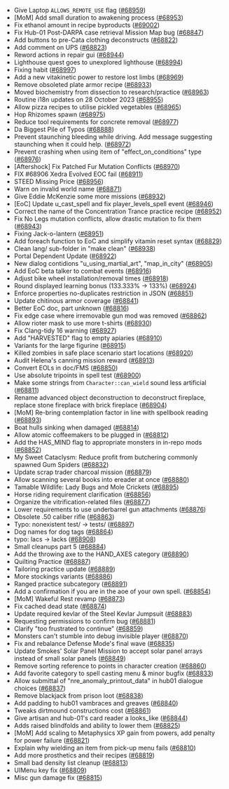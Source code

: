* Give Laptop `ALLOWS_REMOTE_USE` flag ([#68959](https://github.com/CleverRaven/Cataclysm-DDA/pull/68959))
* [MoM] Add small duration to awakening process ([#68953](https://github.com/CleverRaven/Cataclysm-DDA/pull/68953))
* Fix ethanol amount in recipe byproducts ([#69002](https://github.com/CleverRaven/Cataclysm-DDA/pull/69002))
* Fix Hub-01 Post-DARPA case retrieval Mission Map bug ([#68847](https://github.com/CleverRaven/Cataclysm-DDA/pull/68847))
* Add buttons to pre-Cata clothing deconstructs ([#68822](https://github.com/CleverRaven/Cataclysm-DDA/pull/68822))
* Add comment on UPS  ([#68823](https://github.com/CleverRaven/Cataclysm-DDA/pull/68823))
* Reword actions in repair gui ([#68944](https://github.com/CleverRaven/Cataclysm-DDA/pull/68944))
* Lighthouse quest goes to unexplored lighthouse ([#68994](https://github.com/CleverRaven/Cataclysm-DDA/pull/68994))
* Fixing habit ([#68997](https://github.com/CleverRaven/Cataclysm-DDA/pull/68997))
* Add a new vitakinetic power to restore lost limbs ([#68969](https://github.com/CleverRaven/Cataclysm-DDA/pull/68969))
* Remove obsoleted plate armor recipe  ([#68933](https://github.com/CleverRaven/Cataclysm-DDA/pull/68933))
* Moved biochemistry from dissection to research/practice ([#68963](https://github.com/CleverRaven/Cataclysm-DDA/pull/68963))
* Routine i18n updates on 28 October 2023 ([#68955](https://github.com/CleverRaven/Cataclysm-DDA/pull/68955))
* Allow pizza recipes to utilise pickled vegetables ([#68965](https://github.com/CleverRaven/Cataclysm-DDA/pull/68965))
* Hop Rhizomes spawn ([#68975](https://github.com/CleverRaven/Cataclysm-DDA/pull/68975))
* Reduce tool requirements for concrete removal ([#68977](https://github.com/CleverRaven/Cataclysm-DDA/pull/68977))
* Da Biggest Pile of Typos ([#68888](https://github.com/CleverRaven/Cataclysm-DDA/pull/68888))
* Prevent staunching bleeding while driving. Add message suggesting staunching when it could help. ([#68972](https://github.com/CleverRaven/Cataclysm-DDA/pull/68972))
* Prevent crashing when using item of "effect_on_conditions" type ([#68976](https://github.com/CleverRaven/Cataclysm-DDA/pull/68976))
* [Aftershock] Fix Patched Fur Mutation Conflicts ([#68970](https://github.com/CleverRaven/Cataclysm-DDA/pull/68970))
* FIX #68906  Xedra Evolved EOC fail ([#68911](https://github.com/CleverRaven/Cataclysm-DDA/pull/68911))
* STEED Missing Price ([#68956](https://github.com/CleverRaven/Cataclysm-DDA/pull/68956))
* Warn on invalid world name ([#68871](https://github.com/CleverRaven/Cataclysm-DDA/pull/68871))
* Give Eddie McKenzie some more missions ([#68932](https://github.com/CleverRaven/Cataclysm-DDA/pull/68932))
* [EoC] Update u_cast_spell and fix player_levels_spell event ([#68946](https://github.com/CleverRaven/Cataclysm-DDA/pull/68946))
* Correct the name of the Concentration Trance practice recipe ([#68952](https://github.com/CleverRaven/Cataclysm-DDA/pull/68952))
* Fix No Legs mutation conflicts, allow drastic mutation to fix them ([#68943](https://github.com/CleverRaven/Cataclysm-DDA/pull/68943))
* Fixing Jack-o-lantern ([#68951](https://github.com/CleverRaven/Cataclysm-DDA/pull/68951))
* Add foreach function to EoC and simplify vitamin reset syntax ([#68829](https://github.com/CleverRaven/Cataclysm-DDA/pull/68829))
* Clean lang/ sub-folder in "make clean" ([#68938](https://github.com/CleverRaven/Cataclysm-DDA/pull/68938))
* Portal Dependent Update ([#68922](https://github.com/CleverRaven/Cataclysm-DDA/pull/68922))
* New dialog contidions "u_using_martial_art", "map_in_city" ([#68905](https://github.com/CleverRaven/Cataclysm-DDA/pull/68905))
* Add EoC beta talker to combat events ([#68916](https://github.com/CleverRaven/Cataclysm-DDA/pull/68916))
* Adjust bike wheel installation/removal times ([#68918](https://github.com/CleverRaven/Cataclysm-DDA/pull/68918))
* Round displayed learning bonus (133.333% -> 133%) ([#68924](https://github.com/CleverRaven/Cataclysm-DDA/pull/68924))
* Enforce properties no-duplicates restriction in JSON ([#68851](https://github.com/CleverRaven/Cataclysm-DDA/pull/68851))
* Update chitinous armor coverage ([#68841](https://github.com/CleverRaven/Cataclysm-DDA/pull/68841))
* Better EoC doc, part unknown ([#68816](https://github.com/CleverRaven/Cataclysm-DDA/pull/68816))
* Fix edge case where irremovable gun mod was removed ([#68862](https://github.com/CleverRaven/Cataclysm-DDA/pull/68862))
* Allow rioter mask to use more t-shirts ([#68930](https://github.com/CleverRaven/Cataclysm-DDA/pull/68930))
* Fix Clang-tidy 16 warning ([#68927](https://github.com/CleverRaven/Cataclysm-DDA/pull/68927))
* Add "HARVESTED" flag to empty apiaries ([#68910](https://github.com/CleverRaven/Cataclysm-DDA/pull/68910))
* Variants for the large figurine ([#68915](https://github.com/CleverRaven/Cataclysm-DDA/pull/68915))
* Killed zombies in safe place scenario start locations ([#68920](https://github.com/CleverRaven/Cataclysm-DDA/pull/68920))
* Audit Helena's canning mission reward ([#68913](https://github.com/CleverRaven/Cataclysm-DDA/pull/68913))
* Convert EOLs in doc/FMS ([#68850](https://github.com/CleverRaven/Cataclysm-DDA/pull/68850))
* Use absolute tripoints in spell test ([#68900](https://github.com/CleverRaven/Cataclysm-DDA/pull/68900))
* Make some strings from ``Character::can_wield`` sound less artificial ([#68811](https://github.com/CleverRaven/Cataclysm-DDA/pull/68811))
* Rename advanced object deconstruction to deconstruct fireplace, replace stone fireplace with brick fireplace ([#68904](https://github.com/CleverRaven/Cataclysm-DDA/pull/68904))
* [MoM] Re-bring contemplation factor in line with spellbook reading ([#68893](https://github.com/CleverRaven/Cataclysm-DDA/pull/68893))
* Boat hulls sinking when damaged ([#68814](https://github.com/CleverRaven/Cataclysm-DDA/pull/68814))
* Allow atomic coffeemakers to be plugged in ([#68812](https://github.com/CleverRaven/Cataclysm-DDA/pull/68812))
* Add the HAS_MIND flag to appropriate monsters in in-repo mods ([#68852](https://github.com/CleverRaven/Cataclysm-DDA/pull/68852))
* My Sweet Cataclysm: Reduce profit from butchering commonly spawned Gum Spiders ([#68832](https://github.com/CleverRaven/Cataclysm-DDA/pull/68832))
* Update scrap trader charcoal mission ([#68879](https://github.com/CleverRaven/Cataclysm-DDA/pull/68879))
* Allow scanning several books into ereader at once ([#68880](https://github.com/CleverRaven/Cataclysm-DDA/pull/68880))
* Tamable Wildlife: Lady Bugs and Mole Crickets ([#68895](https://github.com/CleverRaven/Cataclysm-DDA/pull/68895))
* Horse riding requirement clarification ([#68856](https://github.com/CleverRaven/Cataclysm-DDA/pull/68856))
* Organize the vitrification-related files ([#68877](https://github.com/CleverRaven/Cataclysm-DDA/pull/68877))
* Lower requirements to use underbarrel gun attachments ([#68876](https://github.com/CleverRaven/Cataclysm-DDA/pull/68876))
* Obsolete .50 caliber rifle ([#68863](https://github.com/CleverRaven/Cataclysm-DDA/pull/68863))
* Typo: nonexistent test/ -> tests/ ([#68897](https://github.com/CleverRaven/Cataclysm-DDA/pull/68897))
* Dog names for dog tags ([#68864](https://github.com/CleverRaven/Cataclysm-DDA/pull/68864))
* typo: lacs -> lacks ([#68908](https://github.com/CleverRaven/Cataclysm-DDA/pull/68908))
* Small cleanups part 5 ([#68884](https://github.com/CleverRaven/Cataclysm-DDA/pull/68884))
* Add the throwing axe to the HAND_AXES category ([#68890](https://github.com/CleverRaven/Cataclysm-DDA/pull/68890))
* Quilting Practice ([#68887](https://github.com/CleverRaven/Cataclysm-DDA/pull/68887))
* Tailoring practice update ([#68889](https://github.com/CleverRaven/Cataclysm-DDA/pull/68889))
* More stockings variants ([#68886](https://github.com/CleverRaven/Cataclysm-DDA/pull/68886))
* Ranged practice subcategory ([#68891](https://github.com/CleverRaven/Cataclysm-DDA/pull/68891))
* Add a confirmation if you are in the aoe of your own spell. ([#68854](https://github.com/CleverRaven/Cataclysm-DDA/pull/68854))
* [MoM] Wakeful Rest revamp ([#68873](https://github.com/CleverRaven/Cataclysm-DDA/pull/68873))
* Fix cached dead state ([#68874](https://github.com/CleverRaven/Cataclysm-DDA/pull/68874))
* Update required kevlar of the Steel Kevlar Jumpsuit ([#68883](https://github.com/CleverRaven/Cataclysm-DDA/pull/68883))
* Requesting permissions to confirm bug ([#68881](https://github.com/CleverRaven/Cataclysm-DDA/pull/68881))
* Clarify "too frustrated to continue" ([#68859](https://github.com/CleverRaven/Cataclysm-DDA/pull/68859))
* Monsters can't stumble into debug invisible player ([#68870](https://github.com/CleverRaven/Cataclysm-DDA/pull/68870))
* Fix and rebalance Defense Mode's final wave ([#68835](https://github.com/CleverRaven/Cataclysm-DDA/pull/68835))
* Update Smokes' Solar Panel Mission to accept solar panel arrays instead of small solar panels ([#68849](https://github.com/CleverRaven/Cataclysm-DDA/pull/68849))
* Remove sorting reference to points in character creation ([#68860](https://github.com/CleverRaven/Cataclysm-DDA/pull/68860))
* Add favorite category to spell casting menu & minor bugfix ([#68833](https://github.com/CleverRaven/Cataclysm-DDA/pull/68833))
* Allow submittal of "nre_anomaly_printout_data" in hub01 dialogue choices ([#68837](https://github.com/CleverRaven/Cataclysm-DDA/pull/68837))
* Remove blackjack from prison loot ([#68838](https://github.com/CleverRaven/Cataclysm-DDA/pull/68838))
* Add padding to hub01 vambraces and greaves ([#68840](https://github.com/CleverRaven/Cataclysm-DDA/pull/68840))
* Tweaks dirtmound constructions cost ([#68861](https://github.com/CleverRaven/Cataclysm-DDA/pull/68861))
* Give artisan and hub-01's card reader a looks_like ([#68844](https://github.com/CleverRaven/Cataclysm-DDA/pull/68844))
* Adds raised blindfolds and ability to lower them ([#68825](https://github.com/CleverRaven/Cataclysm-DDA/pull/68825))
* [MoM] Add scaling to Metaphysics XP gain from powers, add penalty for power failure ([#68821](https://github.com/CleverRaven/Cataclysm-DDA/pull/68821))
* Explain why wielding an item from pick-up menu fails ([#68810](https://github.com/CleverRaven/Cataclysm-DDA/pull/68810))
* Add more prosthetics and their recipes ([#68819](https://github.com/CleverRaven/Cataclysm-DDA/pull/68819))
* Small bad density list cleanup ([#68813](https://github.com/CleverRaven/Cataclysm-DDA/pull/68813))
* UIMenu key fix ([#68809](https://github.com/CleverRaven/Cataclysm-DDA/pull/68809))
* Misc gun damage fix ([#68815](https://github.com/CleverRaven/Cataclysm-DDA/pull/68815))
